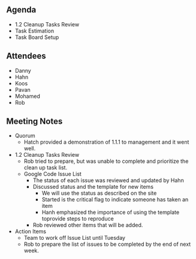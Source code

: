## Agenda ##
  * 1.2 Cleanup Tasks Review
  * Task Estimation
  * Task Board Setup

## Attendees ##
  * Danny
  * Hahn
  * Koos
  * Pavan
  * Mohamed
  * Rob


## Meeting Notes ##
  * Quorum
    * Hatch provided a demonstration of 1.1.1 to management and it went well.
  * 1.2 Cleanup Tasks Review
    * Rob tried to prepare, but was unable to complete and prioritize the clean up task list.
    * Google Code Issue List
      * The status of each issue was reviewed and updated by Hahn
      * Discussed status and the template for new items
        * We will use the status as described on the site
        * Started is the critical flag to indicate someone has taken an item
        * Hanh emphasized the importance of using the template toprovide steps to reproduce
      * Rob reviewed other items that will be added.
  * Action Items
    * Team to work off Issue List until Tuesday
    * Rob to prepare the list of issues to be completed by the end of next week.